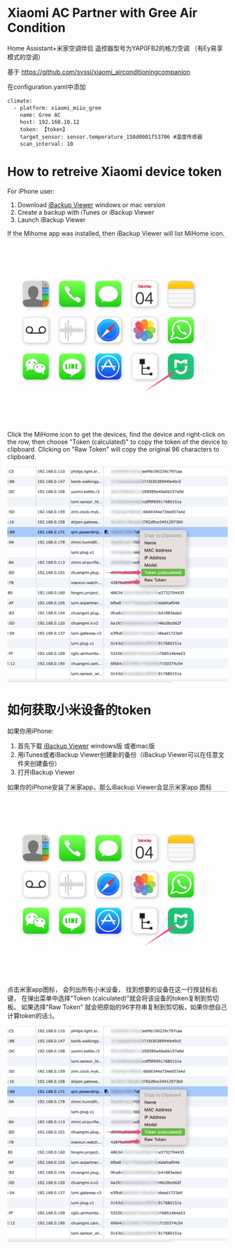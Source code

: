 # Xiaomi AC Partner with Gree Air Condition

Home Assistant+米家空调伴侣 遥控器型号为YAP0FB2的格力空调 （有Ey易享模式的空调）

基于 https://github.com/syssi/xiaomi_airconditioningcompanion


在configuration.yaml中添加

```
climate:
  - platform: xiaomi_miio_gree
    name: Gree AC
    host: 192.168.10.12
    token: 【token】
    target_sensor: sensor.temperature_158d0001f53706 #温度传感器
    scan_interval: 10
```    


# How to retreive Xiaomi device token
For iPhone user:

1. Download [iBackup Viewer](https://www.imactools.com/iphonebackupviewer/)   windows or mac version
2. Create a backup with iTunes or iBackup Viewer
3. Launch iBackup Viewer

If the Mihome app was installed, then iBackup Viewer will list MiHome icon.
![iBackup Viewer MiHome icon](assets/iBackupViewer-xiaomi.png)


Click the MiHome icon to get the devices, find the device and right-click on the row, then choose "Token (calculated)" to copy the token of the device to clipboard. 
Clicking on  "Raw Token" will copy the original 96 characters to clipboard.

![iBackup Viewer xiaomi token of devices](assets/iBackupViewer-tokens.png)

# 如何获取小米设备的token
如果你用iPhone:

1. 首先下载 [iBackup Viewer](https://www.imactools.com/iphonebackupviewer/) windows版 或者mac版
2. 用iTunes或者iBackup Viewer创建新的备份（iBackup Viewer可以在任意文件夹创建备份）
3. 打开iBackup Viewer

如果你的iPhone安装了米家app，那么iBackup Viewer会显示米家app 图标
![iBackup Viewer MiHome icon](assets/iBackupViewer-xiaomi.png)


点击米家app图标， 会列出所有小米设备， 找到想要的设备在这一行按鼠标右键， 在弹出菜单中选择"Token (calculated)"就会将该设备的token复制到剪切板。
如果选择"Raw Token" 就会把原始的96字符串复制到剪切板，如果你想自己计算token的话:)。

![iBackup Viewer xiaomi token of devices](assets/iBackupViewer-tokens.png)


